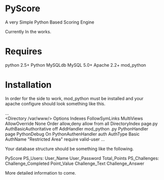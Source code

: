 PyScore
=======

A very Simple Python Based Scoring Engine

Currently In the works.

Requires
========

python 2.5+
Python MySQLdb
MySQL 5.0+
Apache 2.2+
mod_python



Installation
============

In order for the side to work, mod_python must be installed and your apache configure should look something like this.


...        
        <Directory /var/www/>
                Options Indexes FollowSymLinks MultiViews
                AllowOverride None
                Order allow,deny
                allow from all
                DirectoryIndex page.py
                AuthBasicAuthoritative off
                AddHandler mod_python .py
                PythonHandler page
                PythonDebug On
                PythonAuthenHandler auth
                AuthType Basic
                AuthName "Restricted Area"
                require valid-user
        </Directory>
...


Your database structure should be something like the following.


PyScore
  PS_Users: User_Name 	User_Password 	Total_Points
  PS_Challenges: Challenge_Completed 	Point_Value 	Challenge_Text 	Challenge_Answer
  
  
More detailed information to come.

